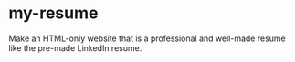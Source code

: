 # my-resume
Make an HTML-only website that is a professional and well-made resume like the pre-made LinkedIn resume.
